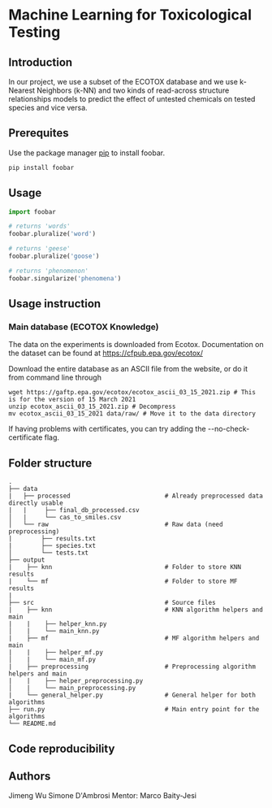 # Machine Learning for Toxicological Testing
## Introduction
In our project, we use a subset of the ECOTOX database and we use k-Nearest Neighbors (k-NN) and two kinds of read-across structure relationships models to predict the effect of untested chemicals on tested species and vice versa. 


## Prerequites

Use the package manager [pip](https://pip.pypa.io/en/stable/) to install foobar.

```bash
pip install foobar
```

## Usage

```python
import foobar

# returns 'words'
foobar.pluralize('word')

# returns 'geese'
foobar.pluralize('goose')

# returns 'phenomenon'
foobar.singularize('phenomena')
```
## Usage instruction
### Main database (ECOTOX Knowledge)
The data on the experiments is downloaded from Ecotox. Documentation on the dataset can be found at https://cfpub.epa.gov/ecotox/

Download the entire database as an ASCII file from the website, or do it from command line through
```
wget https://gaftp.epa.gov/ecotox/ecotox_ascii_03_15_2021.zip # This is for the version of 15 March 2021
unzip ecotox_ascii_03_15_2021.zip # Decompress
mv ecotox_ascii_03_15_2021 data/raw/ # Move it to the data directory
```
If having problems with certificates, you can try adding the --no-check-certificate flag.


## Folder structure

    .
    ├── data 
    |   ├── processed                          # Already preprocessed data directly usable
    |   |     ├── final_db_processed.csv          
    │   |     └── cas_to_smiles.csv  
    │   └── raw                                # Raw data (need preprocessing)
    |        ├── results.txt 
    |        ├── species.txt 
    │        └── tests.txt 
    ├── output 
    |    ├── knn                               # Folder to store KNN results
    |    └── mf                                # Folder to store MF results
    |    
    ├── src                                    # Source files
    |    ├── knn                               # KNN algorithm helpers and main
    |    |    ├── helper_knn.py          
    │    |    └── main_knn.py
    |    ├── mf                                # MF algorithm helpers and main
    |    |    ├── helper_mf.py          
    │    |    └── main_mf.py
    |    ├── preprocessing                     # Preprocessing algorithm helpers and main
    |    |    ├── helper_preprocessing.py          
    │    |    └── main_preprocessing.py
    |    └── general_helper.py                 # General helper for both algorithms
    ├── run.py                                 # Main entry point for the algorithms
    └── README.md

## Code reproducibility

## Authors
Jimeng Wu
Simone D'Ambrosi
Mentor: Marco Baity-Jesi
